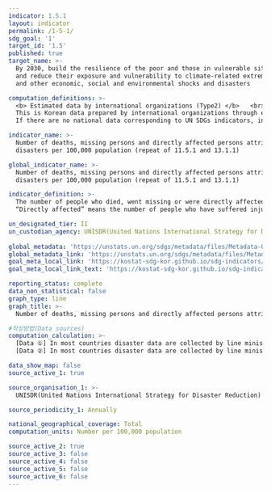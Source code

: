 ```yaml
---
indicator: 1.5.1
layout: indicator
permalink: /1-5-1/
sdg_goal: '1'
target_id: '1.5'
published: true
target_name: >-
  By 2030, build the resilience of the poor and those in vulnerable situations
  and reduce their exposure and vulnerability to climate-related extreme events
  and other economic, social and environmental shocks and disasters

computation_definitions: >-
  <b> Estimated data by international organizations (Type2) </b>   <br>
  This is Korean data prepared by international organizations through estimation and modeling. <br>
  If there are no national data corresponding to UN SDGs indicators, international data are available for monitoring.

indicator_name: >-
  Number of deaths, missing persons and directly affected persons attributed to
  disasters per 100,000 population (repeat of 11.5.1 and 13.1.1)

global_indicator_name: >-
  Number of deaths, missing persons and directly affected persons attributed to
  disasters per 100,000 population (repeat of 11.5.1 and 13.1.1)

indicator_definition: >-
  The number of people who died, went missing or were directly affected by disasters per 100,000 population. <br>
  “Directly affected” means the number of people who have suffered injury, illness or other health effects; who were evacuated, displaced, relocated or have suffered direct damage to their livelihoods, economic, physical, social, cultural and environmental assets.

un_designated_tier: II  
un_custodian_agency: UNISDR(United Nations International Strategy for Disaster Reduction)
 
global_metadata: 'https://unstats.un.org/sdgs/metadata/files/Metadata-01-05-01.pdf'
global_metadata_link: 'https://unstats.un.org/sdgs/metadata/files/Metadata-01-05-01.pdf'
goal_meta_local_link: 'https://kostat-sdg-kor.github.io/sdg-indicators/public/data/Metadata-01-05-01_ENG.pdf'
goal_meta_local_link_text: 'https://kostat-sdg-kor.github.io/sdg-indicators/public/data/Metadata-01-05-01_ENG.pdf'

reporting_status: complete
data_non_statistical: false
graph_type: line
graph_title: >-
  Number of deaths, missing persons and directly affected persons attributed to disasters per 100,000 population 

#작성방법(Data sources)
computation_calculation: >-
  [Data ①] In most countries disaster data are collected by line ministries and national disaster loss databases are established and managed by special purpose agencies including national disaster management agencies, civil protection agencies, and meteorological agencies. The Sendai Framework Focal Points in each country are responsible of data reporting through the Sendai Framework Monitoring System. <br>
  [Data ②] In most countries disaster data are collected by line ministries and national disaster loss databases are established and managed by special purpose agencies including national disaster management agencies, civil protection agencies, and meteorological agencies. The Sendai Framework Focal Points in each country are responsible of data reporting through the Sendai Framework Monitoring System.

data_show_map: false
source_active_1: true

source_organisation_1: >- 
  UNISDR(United Nations International Strategy for Disaster Reduction)

source_periodicity_1: Annually 

national_geographical_coverage: Total
computation_units: Number per 100,000 population

source_active_2: true
source_active_3: false
source_active_4: false
source_active_5: false
source_active_6: false
---
```

